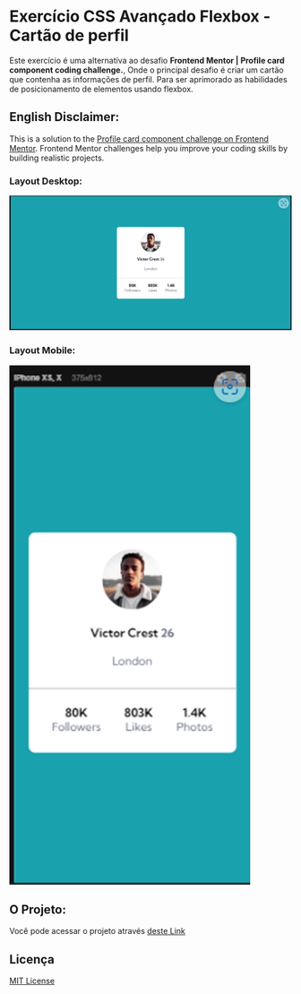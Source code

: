 # Exercício CSS Avançado Flexbox - Cartão de perfil

Este exercício é uma alternatíva ao desafio **Frontend Mentor | Profile card component coding challenge.**, Onde o principal desafio é criar um cartão que contenha as informações de perfil. Para ser aprimorado as habilidades de posicionamento de elementos usando flexbox.

## English Disclaimer:

This is a solution to the [Profile card component challenge on Frontend Mentor](https://www.frontendmentor.io/challenges/profile-card-component-cfArpWshJ). Frontend Mentor challenges help you improve your coding skills by building realistic projects. 

### Layout Desktop:
![Layout Desktop](./design/project-desktop-design.png)

### Layout Mobile:
![Layout Mobile](./design/project-mobile-design.png)

## O Projeto:
Você pode acessar o projeto através [deste Link](https://viti-martins.github.io/cartao-de-perfil/)


## Licença

[MIT License](LICENSE)

